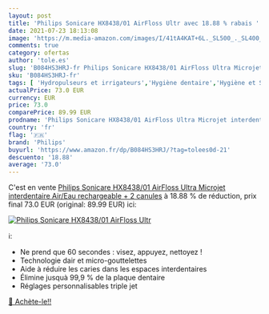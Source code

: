 ```yaml
---
layout: post
title: 'Philips Sonicare HX8438/01 AirFloss Ultr avec 18.88 % rabais '
date: 2021-07-23 18:13:08
image: 'https://m.media-amazon.com/images/I/41tA4KAT+6L._SL500_._SL400_.jpg'
comments: true
category: ofertas
author: 'tole.es'
slug: 'B084HS3HRJ-fr Philips Sonicare HX8438/01 AirFloss Ultra Microjet...'
sku: 'B084HS3HRJ-fr'
tags: [ 'Hydropulseurs et irrigateurs','Hygiène dentaire','Hygiène et Santé','Hygiène interdentaire','philips', ]
actualPrice: 73.0 EUR
currency: EUR
price: 73.0
comparePrice: 89.99 EUR
prodname: 'Philips Sonicare HX8438/01 AirFloss Ultra Microjet interdentaire Air/Eau rechargeable + 2 canules'
country: 'fr'
flag: '🇫🇷'
brand: 'Philips'
buyurl: 'https://www.amazon.fr/dp/B084HS3HRJ/?tag=tolees0d-21'
descuento: '18.88'
average: '73.0'
---
```


C'est en vente [Philips Sonicare HX8438/01 AirFloss Ultra Microjet interdentaire Air/Eau rechargeable + 2 canules](https://www.amazon.fr/dp/B084HS3HRJ/?tag=tolees0d-21)  à  18.88 % de réduction, prix final  73.0 EUR (original: 89.99 EUR) ici:

[![Philips Sonicare HX8438/01 AirFloss Ultr](https://m.media-amazon.com/images/I/41tA4KAT+6L._SL500_._SL400_.jpg)](https://www.amazon.fr/dp/B084HS3HRJ/?tag=tolees0d-21)

ℹ️:

- Ne prend que 60 secondes : visez, appuyez, nettoyez !
- Technologie dair et micro-gouttelettes
- Aide à réduire les caries dans les espaces interdentaires
- Élimine jusquà 99,9 % de la plaque dentaire
- Réglages personnalisables triple jet

[🛒 Achète-le!!](https://www.amazon.fr/dp/B084HS3HRJ/?tag=tolees0d-21)
